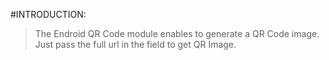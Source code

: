 #INTRODUCTION:

> The Endroid QR Code module enables to generate a QR Code image.
> Just pass the full url in the field to get QR Image.